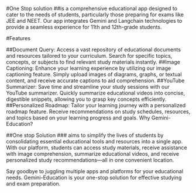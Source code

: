 #One Stop solution
##is a comprehensive educational app designed to cater to the needs of students, particularly those preparing for exams like JEE and NEET. Our app integrates Gemini and Langchain technologies to provide a seamless experience for 11th and 12th-grade students.

#Features

##Document Query: Access a vast repository of educational documents and resources tailored to your curriculum. Search for specific topics, concepts, or subjects to find relevant study materials instantly.
##Image Captioning: Enhance your learning experience by utilizing our image captioning feature. Simply upload images of diagrams, graphs, or textual content, and receive accurate captions to aid comprehension.
##YouTube Summarizer: Save time and streamline your study sessions with our YouTube summarizer. Quickly summarize educational videos into concise, digestible snippets, allowing you to grasp key concepts efficiently.
##Personalized Roadmap: Tailor your learning journey with a personalized roadmap feature. Receive recommendations on study schedules, resources, and topics based on your learning progress and goals.
Why Gemini-Education?

##One stop Solution ### aims to simplify the lives of students by consolidating essential educational tools and resources into a single app. With our platform, students can access study materials, receive assistance with image comprehension, summarize educational videos, and receive personalized study recommendations—all in one convenient location.

Say goodbye to juggling multiple apps and platforms for your educational needs. Gemini-Education is your one-stop solution for effective studying and exam preparation.



